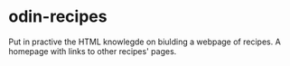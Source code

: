 # odin-recipes

Put in practive the HTML knowlegde on biulding a webpage of recipes.
A homepage with links to other recipes' pages.